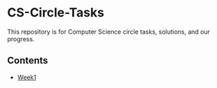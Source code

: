 # **CS-Circle-Tasks**
This repository is for Computer Science circle tasks, solutions, and our progress.

## **Contents**
- [Week1](Weeks/Week1.md)